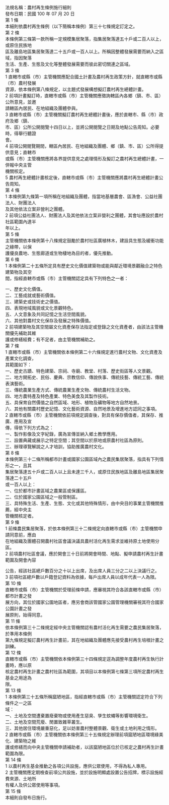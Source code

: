法規名稱：農村再生條例施行細則  
發布日期：民國 100 年 07 月 20 日  
第 1 條  
本細則依農村再生條例（以下簡稱本條例）第三十七條規定訂定之。  
第 2 條  
本條例第三條第一款所稱一定規模集居聚落，指集居聚落達五十戶或二百人以上，或原住民族地  
區及離島地區集居聚落達二十五戶或一百人以上。所稱因整體發展需要而納入之區域，指因聚落  
生活、生產、生態及文化等整體發展需要而彼此密切關連之區域。  
第 3 條  
1 直轄市或縣（市）主管機關應配合國土計畫及農村再生政策方針，就直轄市或縣（市）農村發展  
資源，依本條例第八條規定，以主題式發展構想擬訂農村再生總體計畫。  
2 前項計畫擬訂時，直轄市或縣（市）主管機關應徵詢轄區內各鄉（鎮、市、區）公所意見，並邀  
請轄區內居民、在地組織及團體參與。  
3 直轄市或縣（市）主管機關擬訂農村再生總體計畫後，應於直轄市、縣（市）政府及鄉（鎮、  
市、區）公所公開閱覽十四日以上，並將公開閱覽之日期及地點公告周知。必要時，得舉行聽證  
會。  
4 前項公開閱覽期間，轄區內居民、在地組織及團體、鄉（鎮、市、區）公所得提供意見；直轄市  
或縣（市）主管機關應將各界提供意見之處理情形及擬訂之農村再生總體計畫，一併報中央主管  
機關核定。  
5 農村再生總體計畫核定後，直轄市或縣（市）主管機關應將農村再生總體計畫公告周知。  
第 4 條  
1 本條例第九條第一項所稱在地組織及團體，指當地基層農會、區漁會、公益社團法人、財團法人  
及其他依法立案非營利之團體。  
2 前項公益社團法人、財團法人及其他依法立案非營利之團體，其會址應設於農村社區範圍內達半  
年以上。  
第 5 條  
主管機關依本條例第十八條規定鼓勵於農村社區廣植林木，建設具生態及緩衝功能之綠帶，以保  
護優良農地、生態廊道或生物棲地為目的者，優先推動。  
第 6 條  
1 本條例第二十五條所定具有歷史文化價值建築物或能與鄰近環境景觀融合之特色建築物及其空  
間，指經直轄市或縣（市）主管機關認定具有下列特色之一者：  


一、歷史文化價值。  
二、工藝成就或藝術價值。  
三、建築史或技術史之價值。  
四、表現地域風貌或文化景觀特色。  
五、人文意象及共同記憶之生活空間風貌。  
六、其他對農村文化保存及發展之特殊價值。  
2 前項建築物及其空間屬文化資產保存法指定或登錄之文化資產者，由該法主管機關優先補助其維  
護或修繕經費；有不足者，由主管機關補助之。  
第 7 條  
1 直轄市或縣（市）主管機關依本條例第二十六條規定進行農村文物、文化資產及產業文化調查，  
其範圍如下：  
一、歷史古蹟、特色建築、宗祠、寺廟、教堂、村落、歷史街區等人文景觀。  
二、地方開拓史、民俗、慶典、宗教信仰、傳說佚事、傳統技藝、傳統工藝、傳統表演藝術。  
三、傳統農業生產方式、傳統農業生產文物、傳統農村生活文物。  
四、地方農特產及特色產業、特色美食及其製作技術。  
五、具保育自然價值之自然區域、地形、植物及礦物等地方自然地景。  
六、其他有關農村歷史記憶、文化藝術資源、自然地景及增進地方認同之事項。  
2 直轄市或縣（市）主管機關依前項規定調查後，對具有保存價值者，其保存、推廣、應用及宣  
傳，得依下列方式為之：  
一、製作影像及文字紀錄，廣為宣傳並納入鄉土教學應用。  
二、設置典藏或展示之特定空間；其空間以於原地或原農村社區為原則。  
三、辦理導覽解說之人才培訓，協助推廣農村文化。  
第 8 條  
本條例第三十二條所稱都市計畫或國家公園區域內之農民集居聚落，指具有下列情形之一，且其  
集居聚落達五十戶或二百人以上且未達三千人，或原住民族地區及離島地區集居聚落達二十五戶  
或一百人以上：  
一、位於都市計畫區域之農業區或保護區。  
二、位於國家公園區域之一般管制區。  
三、具特殊生活、生產、生態、文化或其他特殊情形，由中央目的事業主管機關推薦，經中央主  
管機關核定者。  
第 9 條  
1 前條農民集居聚落，於依本條例第三十二條規定向直轄市或縣（市）主管機關申請同意前，應由  
在地組織及團體召開農村社區會議決議具農村活化再生需求並維持原土地使用分區。  
2 前項農村社區會議，應於開會三十日前將開會時間、地點、擬申請農村再生計畫範圍及開會內容  


公告，經該社區總戶數百分之十以上出席，及出席人員三分之二以上決議行之。  
3 前項社區總戶數以戶籍登記資料為依據，每戶出席人員以成年代表一人為限。  
第 10 條  
直轄市或縣（市）主管機關於受理前條申請，應審視其符合各該直轄市或縣（市）都市計畫之發  
展方向，其位於國家公園地區者，應另會商該管國家公園管理機關審視其符合國家公園計畫之發  
展原則，始得同意。  
第 11 條  
依本條例第三十二條規定經中央主管機關認有農村活化再生需要之農民集居聚落，於準用本條例  
第九條規定擬訂農村再生計畫前，其在地組織及團體應先接受農村再生培根計畫之訓練。  
第 12 條  
直轄市或縣（市）主管機關依本條例第三十四條規定逕為調整年度農村再生執行計畫時，應以原  
核定農村再生計畫之農村社區為範圍，其項目以本條例第七條第三項所定農村再生基金之用途為  
限。  
第 13 條  
1 本條例第三十五條所稱窳陋地區，指經直轄市或縣（市）主管機關認定符合下列條件之一之區  
域：  
一、土地及空間遭棄置廢棄物或使用產生惡臭、孳生蚊蠅等影響環境衛生。  
二、土地及空間荒廢、閒置致雜草叢生。  
三、其他居住環境嚴重惡化，足以妨害農村整體景觀、衛生或土地利用之情形。  
2 直轄市或縣（市）主管機關依本條例第三十五條規定辦理前項窳陋地區環境綠美化、建築物之維  
護或修繕而向中央主管機關申請補助者，以該窳陋地區位於已核定之農村再生計畫範圍為限。  
第 14 條  
1 以農村再生基金推動之各項公共設施，應供公眾使用，不得為私人專用。  
2 主管機關應定期檢查前項公共設施，並於設施明顯處設置公告招牌，標示設施經費來源、土地所  
有權人及供公眾使用等事項。  
第 15 條  
本細則自發布日施行。  



